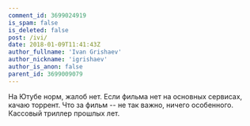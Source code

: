 ```yaml
---
comment_id: 3699024919
is_spam: false
is_deleted: false
post: /ivi/
date: 2018-01-09T11:41:43Z
author_fullname: 'Ivan Grishaev'
author_nickname: 'igrishaev'
author_is_anon: false
parent_id: 3699009079
---
```


<p>На Ютубе норм, жалоб нет. Если фильма нет на основных сервисах, качаю торрент. Что за фильм -- не так важно, ничего особенного. Кассовый триллер прошлых лет.</p>
